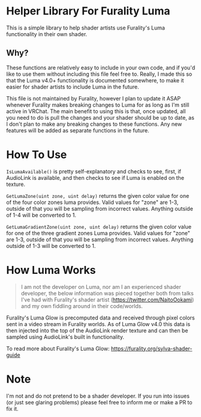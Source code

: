 # Helper Library For Furality Luma

This is a simple library to help shader artists use Furality's Luma functionality in their own shader. 

## Why?
These functions are relatively easy to include in your own code, and if you'd like to use them without including this file feel free to. Really, I made this so that the Luma v4.0+ functionality is documented somewhere, to make it easier for shader artists to include Luma in the future.

This file is not maintained by Furality, however I plan to update it ASAP whenever Furality makes breaking changes to Luma for as long as I'm still active in VRChat. The main benefit to using this is that, once updated, all you need to do is pull the changes and your shader should be up to date, as I don't plan to make any breaking changes to these functions. Any new features will be added as separate functions in the future.

# How To Use

```IsLumaAvailable()``` is pretty self-explanatory and checks to see, first, if AudioLink is available, and then checks to see if Luma is enabled on the texture.

```GetLumaZone(uint zone, uint delay)``` returns the given color value for one of the four color zones luma provides. Valid values for "zone" are 1-3, outside of that you will be sampling from incorrect values. Anything outside of 1-4 will be converted to 1.

```GetLumaGradientZone(uint zone, uint delay)``` returns the given color value for one of the three gradient zones Luma provides. Valid values for "zone" are 1-3, outside of that you will be sampling from incorrect values. Anything outside of 1-3 will be converted to 1.

# How Luma Works

>I am not the developer on Luma, nor am I an experienced shader developer, the below information was pieced together both from talks I've had with Furality's shader artist (https://twitter.com/NaitoOokami) and my own fiddling around in their code/worlds.

Furality's Luma Glow is precomputed data and received through pixel colors sent in a video stream in Furality worlds. As of Luma Glow v4.0 this data is then injected into the top of the AudioLink render texture and can then be sampled using AudioLink's built in functionality.

To read more about Furality's Luma Glow: https://furality.org/sylva-shader-guide

# Note
I'm not and do not pretend to be a shader developer. If you run into issues (or just see glaring problems) please feel free to inform me or make a PR to fix it.